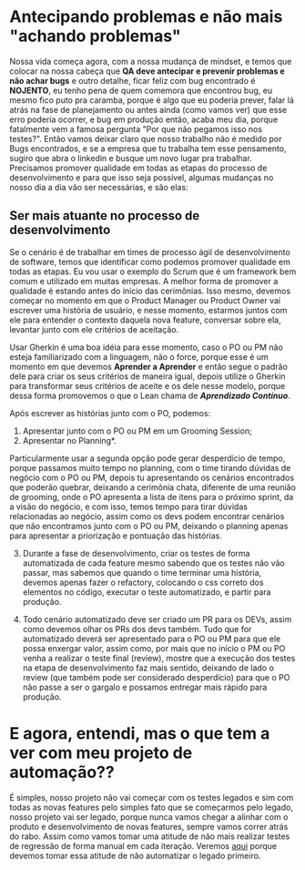 # Antecipando problemas e não mais "achando problemas"

Nossa vida começa agora, com a nossa mudança de mindset, e temos que colocar na nossa cabeça que **QA deve antecipar e prevenir problemas e não achar bugs** e outro detalhe, ficar feliz com bug encontrado é **NOJENTO**, eu tenho pena de quem comemora que encontrou bug, eu mesmo fico puto pra caramba, porque é algo que eu poderia prever, falar lá atrás na fase de planejamento ou antes ainda (como vamos ver) que esse erro poderia ocorrer, e bug em produção então, acaba meu dia, porque fatalmente vem a famosa pergunta "Por que não pegamos isso nos testes?". Então vamos deixar claro que nosso trabalho não é medido por Bugs encontrados, e se a empresa que tu trabalha tem esse pensamento, sugiro que abra o linkedin e busque um novo lugar pra trabalhar. Precisamos promover qualidade em todas as etapas do processo de desenvolvimento e para que isso seja possível, algumas mudanças no nosso dia a dia vão ser necessárias, e são elas:

## Ser mais atuante no processo de desenvolvimento

Se o cenário é de trabalhar em times de processo ágil de desenvolvimento de software, temos que identificar como podemos promover qualidade em todas as etapas. Eu vou usar o exemplo do Scrum que é um framework bem comum e utilizado em muitas empresas. A melhor forma de promover a qualidade é estando antes do início das cerimônias. Isso mesmo, devemos começar no momento em que o Product Manager ou Product Owner vai escrever uma história de usuário, e nesse momento, estarmos juntos com ele para entender o contexto daquela nova feature, conversar sobre ela, levantar junto com ele critérios de aceitação.

Usar Gherkin é uma boa idéia para esse momento, caso o PO ou PM não esteja familiarizado com a linguagem, não o force, porque esse é um momento em que devemos **Aprender a Aprender** e então segue o padrão dele para criar os seus critérios de maneira igual, depois utilize o Gherkin para transformar seus critérios de aceite e os dele nesse modelo, porque dessa forma promovemos o que o Lean chama de _**Aprendizado Contínuo**_.

Após escrever as histórias junto com o PO, podemos:

1. Apresentar junto com o PO ou PM em um Grooming Session;
2. Apresentar no Planning*.

Particularmente usar a segunda opção pode gerar desperdício de tempo, porque passamos muito tempo no planning, com o time tirando dúvidas de negócio com o PO ou PM, depois tu apresentando os cenários encontrados que poderão quebrar, deixando a cerimônia chata, diferente de uma reunião de grooming, onde o PO apresenta a lista de itens para o próximo sprint, da a visão do negócio, e com isso, temos tempo para tirar dúvidas relacionadas ao negócio, assim como os devs podem encontrar cenários que não encontramos junto com o PO ou PM, deixando o planning apenas para apresentar a priorização e pontuação das histórias.

3. Durante a fase de desenvolvimento, criar os testes de forma automatizada de cada feature mesmo sabendo que os testes não vão passar, mas sabemos que quando o time terminar uma história, devemos apenas fazer o refactory, colocando o css correto dos elementos no código, executar o teste automatizado, e partir para produção.

4. Todo cenário automatizado deve ser criado um PR para os DEVs, assim como devemos olhar os PRs dos devs também. Tudo que for automatizado deverá ser apresentado para o PO ou PM para que ele possa enxergar valor, assim como, por mais que no início o PM ou PO venha a realizar o teste final (review), mostre que a execução dos testes na etapa de desenvolvimento faz mais sentido, deixando de lado o review (que também pode ser considerado desperdício) para que o PO não passe a ser o gargalo e possamos entregar mais rápido para produção.

# E agora, entendi, mas o que tem a ver com meu projeto de automação??

É simples, nosso projeto não vai começar com os testes legados e sim com todas as novas features pelo simples fato que se começarmos pelo legado, nosso projeto vai ser legado, porque nunca vamos chegar a alinhar com o produto e desenvolvimento de novas features, sempre vamos correr atrás do rabo. Assim como vamos tomar uma atitude de não mais realizar testes de regressão de forma manual em cada iteração. Veremos [aqui](https://github.com/thiagomarquessp/lean-em-projetos-automacao/blob/master/nao-automatizar-o-legado.md) porque devemos tomar essa atitude de não automatizar o legado primeiro. 

